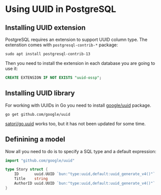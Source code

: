 # Using UUID in PostgreSQL

## Installing UUID extension

PostgreSQL requires an extension to support UUID column type. The extenstion comes with
`postgresql-contrib-*` package:

```shell
sudo apt install postgresql-contrib-13
```

Then you need to install the extension in each database you are going to use it:

```sql
CREATE EXTENSION IF NOT EXISTS "uuid-ossp";
```

## Installing UUID library

For working with UUIDs in Go you need to install
[google/uuid](https://pkg.go.dev/github.com/google/uuid) package.

```shell
go get github.com/google/uuid
```

[satori/go.uuid](https://github.com/satori/go.uuid) works too, but it has not been updated for some
time.

## Definining a model

Now all you need to do is to specify a SQL type and a default expression:

```go
import "github.com/google/uuid"

type Story struct {
	ID       uuid.UUID `bun:"type:uuid,default:uuid_generate_v4()"`
	Title    string
	AuthorID uuid.UUID `bun:"type:uuid,default:uuid_generate_v4()"`
}
```
